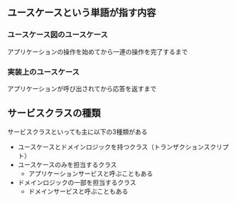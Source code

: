 ## ユースケースという単語が指す内容

### ユースケース図のユースケース 

アプリケーションの操作を始めてから一連の操作を完了するまで

### 実装上のユースケース 

アプリケーションが呼び出されてから応答を返すまで

## サービスクラスの種類

サービスクラスといっても主に以下の3種類がある
- ユースケースとドメインロジックを持つクラス（トランザクションスクリプト）
- ユースケースのみを担当するクラス 
	- アプリケーションサービスと呼ぶこともある
- ドメインロジックの一部を担当するクラス 
	- ドメインサービスと呼ぶこともある